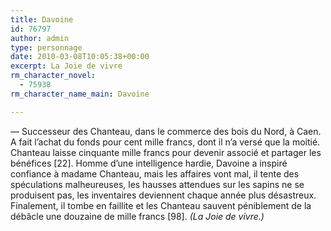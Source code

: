 ```yaml
---
title: Davoine
id: 76797
author: admin
type: personnage
date: 2010-03-08T10:05:38+00:00
excerpt: La Joie de vivre
rm_character_novel:
  - 75938
rm_character_name_main: Davoine

---
```

— Successeur des Chanteau, dans le commerce des bois du Nord, à Caen. A fait l&rsquo;achat du fonds pour cent mille francs, dont il n&rsquo;a versé que la moitié. Chanteau laisse cinquante mille francs pour devenir associé et partager les bénéfices [22]. Homme d&rsquo;une intelligence hardie, Davoine a inspiré confiance à madame Chanteau, mais les affaires vont mal, il tente des spéculations malheureuses, les hausses attendues sur les sapins ne se produisent pas, les inventaires deviennent chaque année plus désastreux. Finalement, il tombe en faillite et les Chanteau sauvent péniblement de la débâcle une douzaine de mille francs [98]. _(La Joie de vivre.)_